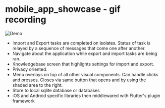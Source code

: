 # mobile_app_showcase - gif recording
![Demo](https://github.com/sunsetZaaZa/mobile_app_showcase/blob/main/cross_platform_ios_android_sdk.gif)

* Import and Export tasks are completed on isolates. Status of task is relayed by a sequence of messages that come one after another. 
* Navigate about the application while export and import tasks are being ran. 
* Knowledgebase screen that highlights settings for import and export.
* Privacy oriented. 
* Menu overlays on top of all other visual components. Can handle clicks and presses. Closes via same button that opens and by using the shaded area to the right.
* Store to local sqlite database or databases
* iOS and Android specific libraries then middlewared with Flutter's plugin framework
